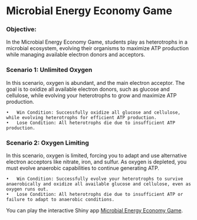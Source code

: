 # Microbial Energy Economy Game

### Objective:

In the Microbial Energy Economy Game, students play as heterotrophs in a microbial ecosystem, evolving their organisms to maximize ATP production while managing available electron donors and acceptors.

### Scenario 1: Unlimited Oxygen

In this scenario, oxygen is abundant, and the main electron acceptor. The goal is to oxidize all available electron donors, such as glucose and cellulose, while evolving your heterotrophs to grow and maximize ATP production.

	•	Win Condition: Successfully oxidize all glucose and cellulose, while evolving heterotrophs for efficient ATP production.
	•	Lose Condition: All heterotrophs die due to insufficient ATP production.

### Scenario 2: Oxygen Limiting

In this scenario, oxygen is limited, forcing you to adapt and use alternative electron acceptors like nitrate, iron, and sulfur. As oxygen is depleted, you must evolve anaerobic capabilities to continue generating ATP.

	•	Win Condition: Successfully evolve your heterotrophs to survive anaerobically and oxidize all available glucose and cellulose, even as oxygen runs out.
	•	Lose Condition: All heterotrophs die due to insufficient ATP or failure to adapt to anaerobic conditions.


You can play the interactive Shiny app [Microbial Energy Economy Game](https://gavin-mcnicol.shinyapps.io/microbial-energy-economy-game/).
